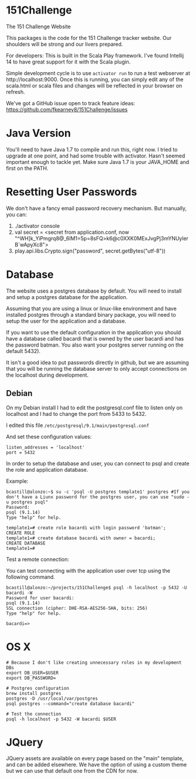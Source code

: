 # 151Challenge

The 151 Challenge Website

This packages is the code for the 151 Challenge tracker website.  Our
shoulders will be strong and our livers prepared.

For developers:
This is built in the Scala Play framework. I've found Intellij
14 to have great support for it with the Scala plugin.

Simple development cycle is to use `activator run` to run a test webserver at
http://localhost:9000. Once this is running, you can simply edit any of the
scala.html or scala files and changes will be reflected in your browser on
refresh.

We've got a GitHub issue open to track feature ideas:
https://github.com/fkearney8/151Challenge/issues

# Java Version

You'll need to have Java 1.7 to compile and run this, right now.
I tried to upgrade at one point, and had some trouble with activator. Hasn't seemed
important enough to tackle yet. Make sure Java 1.7 is your JAVA_HOME and first on the PATH.

# Resetting User Passwords

We don't have a fancy email password recovery mechanism. But manually, you can:
1. ./activator console
1. val secret = <secret from application.conf, now "^WH]k_YiPmgrq8@_6lM1=5p=8sFQ>k6@c0XXK0MExJvgPj3mYNUylerB`wApyXc8">
1. play.api.libs.Crypto.sign("password", secret.getBytes("utf-8"))

# Database

The website uses a postgres database by default.  You will need to install and
setup a postgres database for the application.

Assuming that you are using a linux or linux-like environment and have
installed postgres through a standard binary package, you will need to setup
the user for the application and a database.

If you want to use the default configuration in the application you should have
a database called bacardi that is owned by the user bacardi and has the
password batman.  You also want your postgres server running on the default
5432).

It isn't a good idea to put passwords directly in github, but we are assuming
that you will be running the database server to only accept connections on the
localhost during development.

## Debian

On my Debian install I had to edit the postgresql.conf file to listen only on
localhost and I had to change the port from 5433 to 5432.

I edited this file `/etc/postgresql/9.1/main/postgresql.conf`

And set these configuration values:

```
listen_addresses = 'localhost'
port = 5432
```

In order to setup the database and user, you can connect to psql and create the
role and application database.

Example:

```
bcastill@alonzo:~$ su -c 'psql -U postgres template1' postgres #If you don't have a Liunx password for the postgres user, you can use "sudo -u postgres psql"
Password:
psql (9.1.14)
Type "help" for help.

template1=# create role bacardi with login password 'batman';
CREATE ROLE
template1=# create database bacardi with owner = bacardi;
CREATE DATABASE
template1=#
```

Test a remote connection:

You can test connecting with the application user over tcp using the following
command.

```
bcastill@alonzo:~/projects/151Challenge$ psql -h localhost -p 5432 -U bacardi -W
Password for user bacardi:
psql (9.1.14)
SSL connection (cipher: DHE-RSA-AES256-SHA, bits: 256)
Type "help" for help.

bacardi=>
```

# OS X

```
# Because I don't like creating unnecessary roles in my development DBs
export DB_USER=$USER
export DB_PASSWORD=

# Postgres configuration
brew install postgres
postgres -D /usr/local/var/postgres
psql postgres --command="create database bacardi"

# Test the connection
psql -h localhost -p 5432 -W bacardi $USER
```

# JQuery
JQuery assets are available on every page based on the "main" template, and can be added elsewhere. We have the option
of using a custom theme but we can use that default one from the CDN for now.


